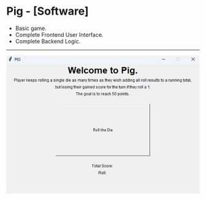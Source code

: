 # Pig - [Software]
- Basic game.
- Complete Frontend User Interface.
- Complete Backend Logic.
---
![My Picture](https://raw.githubusercontent.com/twolenski/classic_pig_game/refs/heads/main/pig.png)
